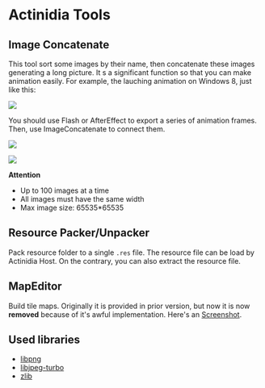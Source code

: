 # Actinidia Tools

## Image Concatenate

This tool sort some images by their name, then concatenate these images generating a long picture. It s a significant function so that you can make animation easily. For example, the lauching animation on Windows 8, just like this:

![](https://moooc.oss-cn-shenzhen.aliyuncs.com/blog/2015-05-04_162943.png)

You should use Flash or AfterEffect to export a series of animation frames. Then, use ImageConcatenate to connect them.

![](https://moooc.oss-cn-shenzhen.aliyuncs.com/blog/linker1.png)

![](https://moooc.oss-cn-shenzhen.aliyuncs.com/blog/linker2.png)

**Attention**

- Up to 100 images at a time 
- All images must have the same width
- Max image size: 65535\*65535

## Resource Packer/Unpacker

Pack resource folder to a single `.res` file. The resource file can be load by Actinidia Host. On the contrary, you can also extract the resource file.

## MapEditor

Build tile maps. Originally it is provided in prior version, but now it is now **removed** because of it's
awful implementation. Here's an [Screenshot](https://moooc.oss-cn-shenzhen.aliyuncs.com/blog/Actinidia_mapeditor_prev.png).

## Used libraries

- [libpng](http://www.libpng.org/pub/png/libpng.html)
- [libjpeg-turbo](https://www.libjpeg-turbo.org/)
- [zlib](https://www.zlib.net/)
